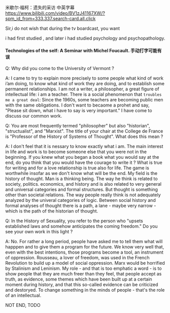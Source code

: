 米歇尔·福柯：遗失的采访 中英字幕
https://www.bilibili.com/video/BV1zJ41167XW/?spm_id_from=333.337.search-card.all.click

Sir,i do not wish that during the tv boardcast, you want  


i had first studied , and later i had studied psychology and psychopathology.













#### Technologies of the self: A Seminar with Michel Foucault. 手动打字可能有误
Q: Why did you come to the University of Vermont ?

A: I came to try to explain more precisely to some people what kind of work i’am doing, to know what kind of work they are doing, and to establish some permanent relationships. I am not a writer, a philosopher, a great figure of intellectual life: i am a teacher. There is a social phenomenon that `troubles me a great deal`: Since the 1960s, some teachers are becoming public men with the same obligations. I don't want to becaome a prohet and say, "Please sit down, what i have to say is very important." I have come to discuss our common work.

Q: You are most frequently termed "philosopher" but also "historian", "structualist", and "Marxist".
The title of your chair at the College de France is "Professor of the History of Systems of Thought".
What does this mean ?

A: I don't feel that it is nessary to know exactly what i am. The main interest in life and work is to become someone else that you were not in the beginning. If you knew what you began a book what you would say at the end, do you think that you would have the courage to write it ? What is true for writing and for a love relationship is true also for life. The game is worthwhile insofar as we don't know what will be the end. My field is the history of thought. Man is a thinking being. The way he think is related to society, politics. economics, and history and is also related to very general and universal categories and formal structures. But thought is something other than societal relations. The way people really think is not adequately analyzed by the univeral categories of logic. Between social history and formal analyses of thought there is a path, a lane - maybe very narrow - which is the path of the historian of thought.


Q: In the History of Sexuality, you refer to the person who "upsets established laws and somehow anticipates the coming freedom." Do you see your own work in this light ?

A: No. For rather a long period, people have asked me to tell them what will happpen and to give them a program for the future. We know very well that, even with the best intentions, those programs become a tool, an instrument of oppression. Rousseau, a lover of freedom, was used in the French Revolution to build up a model of social oppression. Marx would be horrified by Stalinism and Leninism. My role - and that is too emphatic a word - is to show people that they are much freer than they feel, that people accept as truth, as evidence, some themes which have been built up at a certain moment during history, and that this so-called evidence can be criticized and destoryed. To change something in the minds of people - that's the role of an intellectual.

NOT END, TODO 
